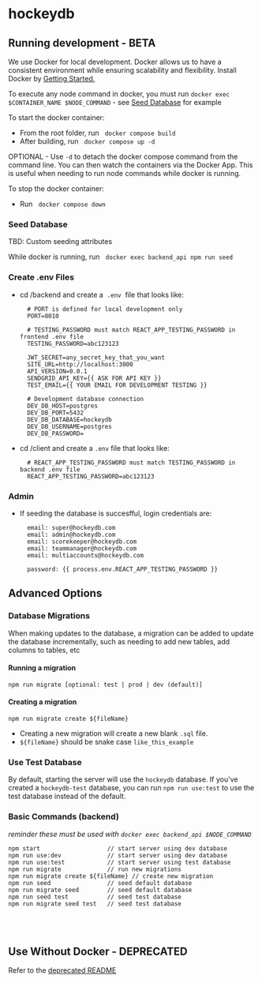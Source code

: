 # hockeydb

<!-- CMD + Shift + V to view markdown file in VS code -->

## Running development - BETA

We use Docker for local development. Docker allows us to have a consistent environment while ensuring scalability and flexibility. Install Docker by [Getting Started.](https://docs.docker.com/get-docker/)

To execute any node command in docker, you must run `docker exec $CONTAINER_NAME $NODE_COMMAND` - see [Seed Database](#seed-database) for example 

To start the docker container:

* From the root folder, run&nbsp;&nbsp; `docker compose build`
* After building, run &nbsp;&nbsp;`docker compose up -d`

 OPTIONAL - Use `-d` to detach the docker compose command from the command line. You can then watch the containers via the Docker App. This is useful when needing to run node commands while docker is running. 

To stop the docker container:

* Run&nbsp;&nbsp; `docker compose down`

### Seed Database

TBD: Custom seeding attributes

While docker is running, run&nbsp;&nbsp; `docker exec backend_api npm run seed`


### Create .env Files
- cd /backend and create a &nbsp;`.env`&nbsp; file that looks like:

        # PORT is defined for local development only
        PORT=8010

        # TESTING_PASSWORD must match REACT_APP_TESTING_PASSWORD in frontend .env file
        TESTING_PASSWORD=abc123123

        JWT_SECRET=any_secret_key_that_you_want
        SITE_URL=http://localhost:3000
        API_VERSION=0.0.1
        SENDGRID_API_KEY={{ ASK FOR API KEY }}
        TEST_EMAIL={{ YOUR EMAIL FOR DEVELOPMENT TESTING }}

        # Development database connection
        DEV_DB_HOST=postgres
        DEV_DB_PORT=5432
        DEV_DB_DATABASE=hockeydb
        DEV_DB_USERNAME=postgres
        DEV_DB_PASSWORD=

- cd /client and create a `.env` file that looks like:

        # REACT_APP_TESTING_PASSWORD must match TESTING_PASSWORD in backend .env file
        REACT_APP_TESTING_PASSWORD=abc123123


### Admin
- If seeding the database is succesfful, login credentials are:
        
        email: super@hockeydb.com
        email: admin@hockeydb.com
        email: scorekeeper@hockeydb.com
        email: teammanager@hockeydb.com
        email: multiaccounts@hockeydb.com

        password: {{ process.env.REACT_APP_TESTING_PASSWORD }}


## Advanced Options

### Database Migrations
When making updates to the database, a migration can be added to update the database incrementally, such as needing to add new tables, add columns to tables, etc

#### Running a migration

`npm run migrate [optional: test | prod | dev (default)]`

#### Creating a migration

`npm run migrate create ${fileName}`

- Creating a new migration will create a new blank `.sql` file.
- `${fileName}` should be snake case `like_this_example`

### Use Test Database
By default, starting the server will use the `hockeydb` database. If you've created a `hockeydb-test` database, you can run `npm run use:test` to use the test database instead of the default.


### Basic Commands (backend)

*reminder these must be used with `docker exec backend_api $NODE_COMMAND`*

    npm start                   // start server using dev database
    npm run use:dev             // start server using dev database
    npm run use:test            // start server using test database
    npm run migrate             // run new migrations
    npm run migrate create ${fileName} // create new migration
    npm run seed                // seed default database
    npm run migrate seed        // seed default database
    npm run seed test           // seed test database
    npm run migrate seed test   // seed test database

\
&nbsp;

## Use Without Docker - DEPRECATED
Refer to the [deprecated README](https://github.com/keithj0nes/hockeydb)
